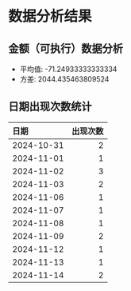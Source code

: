 # 数据分析结果

## 金额（可执行）数据分析

- 平均值: -71.24933333333334
- 方差: 2044.435463809524

## 日期出现次数统计

| 日期       |   出现次数 |
|:-----------|-----------:|
| 2024-10-31 |          2 |
| 2024-11-01 |          1 |
| 2024-11-02 |          3 |
| 2024-11-03 |          2 |
| 2024-11-06 |          1 |
| 2024-11-07 |          1 |
| 2024-11-08 |          1 |
| 2024-11-09 |          2 |
| 2024-11-12 |          1 |
| 2024-11-13 |          1 |
| 2024-11-14 |          2 |
